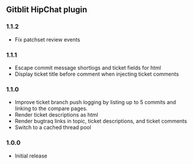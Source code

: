 ## Gitblit HipChat plugin

### 1.1.2

- Fix patchset review events

### 1.1.1

- Escape commit message shortlogs and ticket fields for html
- Display ticket title before comment when injecting ticket comments

### 1.1.0

- Improve ticket branch push logging by listing up to 5 commits and linking to the compare pages.
- Render ticket descriptions as html
- Render bugtraq links in topic, ticket descriptions, and ticket comments
- Switch to a cached thread pool

### 1.0.0

- Initial release

